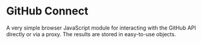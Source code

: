 GitHub Connect
=====

A very simple browser JavaScript module for interacting with the GitHub API directly or via a proxy.
The results are stored in easy-to-use objects.

